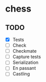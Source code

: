 # chess

## TODO

- [x] Tests
- [ ] Check
- [ ] Checkmate
- [ ] Capture tests
- [ ] Serialization
- [ ] En passant
- [ ] Castling